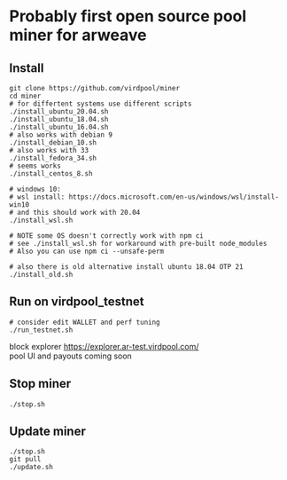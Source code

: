 # Probably first open source pool miner for arweave

## Install

    git clone https://github.com/virdpool/miner
    cd miner
    # for differtent systems use different scripts
    ./install_ubuntu_20.04.sh
    ./install_ubuntu_18.04.sh
    ./install_ubuntu_16.04.sh
    # also works with debian 9
    ./install_debian_10.sh
    # also works with 33
    ./install_fedora_34.sh
    # seems works
    ./install_centos_8.sh
    
    # windows 10:
    # wsl install: https://docs.microsoft.com/en-us/windows/wsl/install-win10
    # and this should work with 20.04
    ./install_wsl.sh
    
    # NOTE some OS doesn't correctly work with npm ci
    # see ./install_wsl.sh for workaround with pre-built node_modules
    # Also you can use npm ci --unsafe-perm
    
    # also there is old alternative install ubuntu 18.04 OTP 21
    ./install_old.sh

## Run on virdpool_testnet

    # consider edit WALLET and perf tuning
    ./run_testnet.sh

block explorer https://explorer.ar-test.virdpool.com/ \
pool UI and payouts coming soon

## Stop miner

    ./stop.sh


## Update miner

    ./stop.sh
    git pull
    ./update.sh
